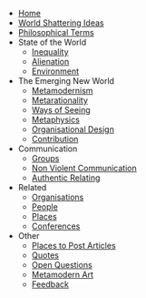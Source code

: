 * [Home][1]
* [World Shattering Ideas][2]
* [Philosophical Terms][3]
* State of the World
	* [Inequality][4]
	* [Alienation][5]
	* [Environment][6]
* The Emerging New World
	* [Metamodernism][7]
	* [Metarationality][8]
	* [Ways of Seeing][9]
	* [Metaphysics][10]
	* [Organisational Design][11]
	* [Contribution][12]
* Communication
	* [Groups][13]
	* [Non Violent Communication][14]
	* [Authentic Relating][15]
* Related 
	* [Organisations][16]
	* [People][17]
	* [Places][18]
	* [Conferences][19]
* Other
	* [Places to Post Articles][20]
	* [Quotes][21]
	* [Open Questions][22]
	* [Metamodern Art][23]
	* [Feedback][24]

[1]:	/
[2]:	worldshatteringideas.md
[3]:	philosophicalterms.md
[4]:	inequality.md
[5]:	alienation.md
[6]:	environment.md
[7]:	metamodernism.md
[8]:	metarationality.md
[9]:	waysofseeing.md
[10]:	metaphysics.md
[11]:	organisationaldesign.md
[12]:	contribution.md
[13]:	groups.md
[14]:	nonviolentcommunication.md
[15]:	authenticrelating.md
[16]:	organisations.md
[17]:	people.md
[18]:	places.md
[19]:	conferences.md
[20]:	placestopost.md
[21]:	quotes.md
[22]:	openquestions.md
[23]:	metamodernart.md
[24]:	feedback.md